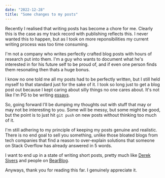 ```yaml
---
date: "2022-12-28"
title: "Some changes to my posts"
---
```


Recently I realised that writing posts has become a chore for me. Clearly this is the case as my track record with publishing reflects this. I never wanted this to happen, but as I took on more reponsibilities my current writing process was too time consuming.

I'm not a company who writes perfectly crafted blog posts with hours of research put into them. I'm a guy who wants to document what he's interested in for his future self to be proud of, and if even one person finds them resonating then thats a huge bonus.

I know no one told me all my posts had to be perfectly written, but I still held myself to that standard just for the sake of it. I took so long just to get a blog post out because I kept caring about silly things no one cares about. It's not like I'm PG to be writing [essays](http://www.paulgraham.com/articles.html).

So, going forward I'll be dumping my thoughts out with stuff that may or may not be interesting to you. Some will be messy, but some might be good, but the point is to just hit `git push` on new posts without thinking too much of it.

I'm still adhering to my principle of keeping my posts genuine and realistic. There is no end goal to sell you something, unlike those bloated blogs from tech companies that find a reason to over-explain solutions that someone on Stack Overflow has already answered in 5 words.

I want to end up in a state of writing short posts, pretty much like [Derek Sivers](https://sive.rs/blog) and people on [BearBlog](https://bearblog.dev/discover/).

Anyways, thank you for reading this far. I genuinely appreciate it.
